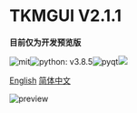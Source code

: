 # TKMGUI V2.1.1
**目前仅为开发预览版**

![mit](https://img.shields.io/badge/license-MIT-blue)![python: v3.8.5](https://img.shields.io/badge/python-v3.8.5-green)![pyqt](https://img.shields.io/badge/Qt5-v5.14.3-red)<a target="_blank" href="http://mail.qq.com/cgi-bin/qm_share?t=qm_mailme&email=PFZTVFJPWU5aEU9ZWVh8WlNEUV1VUBJfU1E" style="text-decoration:none;"><img src="http://rescdn.qqmail.com/zh_CN/htmledition/images/function/qm_open/ico_mailme_11.png"/></a>

[English](README-EN.md) [简体中文](README.md)

![preview](https://tvax1.sinaimg.cn/large/006908GAly1gytdof69rrj30p00godhe.jpg)

